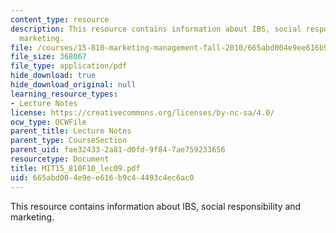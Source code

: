 ```yaml
---
content_type: resource
description: This resource contains information about IBS, social responsibility and
  marketing.
file: /courses/15-810-marketing-management-fall-2010/665abd004e9ee616b9c44493c4ec6ac0_MIT15_810F10_lec09.pdf
file_size: 368067
file_type: application/pdf
hide_download: true
hide_download_original: null
learning_resource_types:
- Lecture Notes
license: https://creativecommons.org/licenses/by-nc-sa/4.0/
ocw_type: OCWFile
parent_title: Lecture Notes
parent_type: CourseSection
parent_uid: fae32433-2a81-d0fd-9f84-7ae759233656
resourcetype: Document
title: MIT15_810F10_lec09.pdf
uid: 665abd00-4e9e-e616-b9c4-4493c4ec6ac0
---
```

This resource contains information about IBS, social responsibility and marketing.